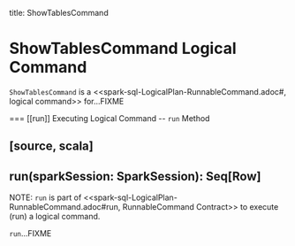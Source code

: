 title: ShowTablesCommand

# ShowTablesCommand Logical Command

`ShowTablesCommand` is a <<spark-sql-LogicalPlan-RunnableCommand.adoc#, logical command>> for...FIXME

=== [[run]] Executing Logical Command -- `run` Method

[source, scala]
----
run(sparkSession: SparkSession): Seq[Row]
----

NOTE: `run` is part of <<spark-sql-LogicalPlan-RunnableCommand.adoc#run, RunnableCommand Contract>> to execute (run) a logical command.

`run`...FIXME
